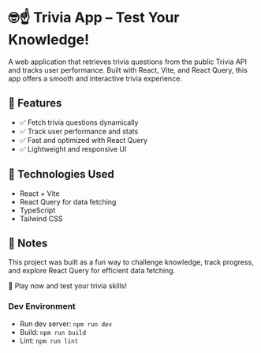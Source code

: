 # 🤓☝️ Trivia App – Test Your Knowledge!
A web application that retrieves trivia questions from the public Trivia API and tracks user performance. Built with React, Vite, and React Query, this app offers a smooth and interactive trivia experience.

## 🚀 Features
- ✅ Fetch trivia questions dynamically
- ✅ Track user performance and stats
- ✅ Fast and optimized with React Query
- ✅ Lightweight and responsive UI

## 🔧 Technologies Used
- React + Vite
- React Query for data fetching
- TypeScript
- Tailwind CSS

## 📌 Notes
This project was built as a fun way to challenge knowledge, track progress, and explore React Query for efficient data fetching.

🧠 Play now and test your trivia skills!

### Dev Environment

- Run dev server: `npm run dev`
- Build: `npm run build`
- Lint: `npm run lint`
